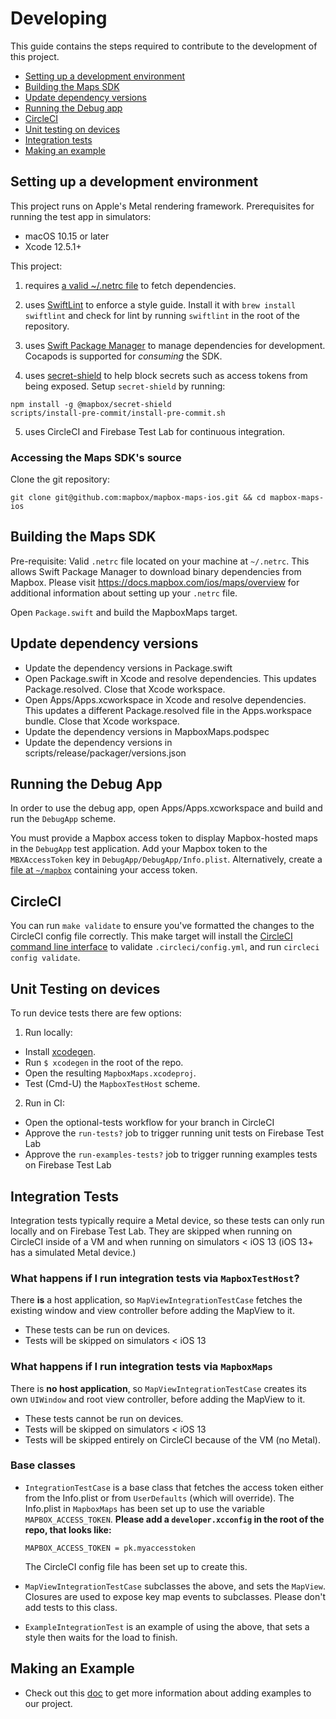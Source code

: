 # Developing

This guide contains the steps required to contribute to the development of this project.

  * [Setting up a development environment](#setting-up-a-development-environment)
  * [Building the Maps SDK](#building-the-maps-sdk)
  * [Update dependency versions](#update-dependency-versions)
  * [Running the Debug app](#running-the-debug-app)
  * [CircleCI](#circleci)
  * [Unit testing on devices](#unit-testing-on-devices)
  * [Integration tests](#integration-tests)
  * [Making an example](#making-an-example)

## Setting up a development environment

This project runs on Apple's Metal rendering framework. Prerequisites for running the test app in simulators:

- macOS 10.15 or later
- Xcode 12.5.1+

This project:

1. requires [a valid ~/.netrc file](https://docs.mapbox.com/ios/maps/guides/install/#configure-credentials) to fetch dependencies.

2. uses [SwiftLint](https://github.com/realm/SwiftLint) to enforce a style guide. Install it with `brew install swiftlint` and check for lint by running `swiftlint` in the root of the repository.

3. uses [Swift Package Manager](https://github.com/apple/swift-package-manager) to manage dependencies for development. Cocapods is supported for *consuming* the SDK.

4. uses [secret-shield](https://github.com/mapbox/secret-shield) to help block secrets such as access tokens from being exposed. Setup `secret-shield` by running:
```
npm install -g @mapbox/secret-shield
scripts/install-pre-commit/install-pre-commit.sh
```

5. uses CircleCI and Firebase Test Lab for continuous integration.

### Accessing the Maps SDK's source

Clone the git repository:

```
git clone git@github.com:mapbox/mapbox-maps-ios.git && cd mapbox-maps-ios
```

## Building the Maps SDK

Pre-requisite: Valid `.netrc` file located on your machine at `~/.netrc`. This allows Swift Package Manager to download binary dependencies from Mapbox. Please visit https://docs.mapbox.com/ios/maps/overview for additional information about setting up your `.netrc` file.

Open `Package.swift` and build the MapboxMaps target.

## Update dependency versions

- Update the dependency versions in Package.swift
- Open Package.swift in Xcode and resolve dependencies. This updates Package.resolved. Close that Xcode workspace.
- Open Apps/Apps.xcworkspace in Xcode and resolve dependencies. This updates a different Package.resolved file in the Apps.workspace bundle. Close that Xcode workspace.
- Update the dependency versions in MapboxMaps.podspec
- Update the dependency versions in scripts/release/packager/versions.json

## Running the Debug App

In order to use the debug app, open Apps/Apps.xcworkspace and build and run the `DebugApp` scheme.

You must provide a Mapbox access token to display Mapbox-hosted maps in the `DebugApp` test application. Add your Mapbox token to the `MBXAccessToken` key in `DebugApp/DebugApp/Info.plist`. Alternatively, create a [file at `~/mapbox`](https://docs.mapbox.com/help/troubleshooting/private-access-token-android-and-ios/#ios) containing your access token.

## CircleCI

You can run `make validate` to ensure you've formatted the changes to the CircleCI config file correctly. This make target will install the [CircleCI command line interface](https://circleci.com/docs/2.0/local-cli/) to validate `.circleci/config.yml`, and run `circleci config validate`.

## Unit Testing on devices

To run device tests there are few options:

1. Run locally:
  - Install [xcodegen](https://github.com/yonaskolb/XcodeGen).
  - Run `$ xcodegen` in the root of the repo.
  - Open the resulting `MapboxMaps.xcodeproj`.
  - Test (Cmd-U) the `MapboxTestHost` scheme.
2. Run in CI:
  - Open the optional-tests workflow for your branch in CircleCI
  - Approve the `run-tests?` job to trigger running unit tests on Firebase Test Lab
  - Approve the `run-examples-tests?` job to trigger running examples tests on Firebase Test Lab

## Integration Tests

Integration tests typically require a Metal device, so these tests can only run locally and on Firebase Test Lab. They are skipped when running on CircleCI inside of a VM and when running on simulators < iOS 13 (iOS 13+ has a simulated Metal device.)

### What happens if I run integration tests via `MapboxTestHost`?

There **is** a host application, so `MapViewIntegrationTestCase` fetches the existing window and view controller before adding the MapView to it.

- These tests can be run on devices.
- Tests will be skipped on simulators < iOS 13 

### What happens if I run integration tests via `MapboxMaps`

There is **no host application**, so `MapViewIntegrationTestCase` creates its own `UIWindow` and root view controller, before adding the MapView to it.

- These tests cannot be run on devices.
- Tests will be skipped on simulators < iOS 13 
- Tests will be skipped entirely on CircleCI because of the VM (no Metal).

### Base classes

- `IntegrationTestCase` is a base class that fetches the access token either from the Info.plist or from `UserDefaults` (which will override). The Info.plist in `MapboxMaps` has been set up to use the variable `MAPBOX_ACCESS_TOKEN`. **Please add a `developer.xcconfig` in the root of the repo, that looks like:**

    ```
    MAPBOX_ACCESS_TOKEN = pk.myaccesstoken
    ```

    The CircleCI config file has been set up to create this.

- `MapViewIntegrationTestCase` subclasses the above, and sets the `MapView`. Closures are used to expose key map events to subclasses. Please don't add tests to this class.

- `ExampleIntegrationTest` is an example of using the above, that sets a style then waits for the load to finish.

## Making an Example

* Check out this [doc](https://github.com/mapbox/mapbox-maps-ios/blob/main/Apps/Examples/README.md) to get more information about adding examples to our project.
